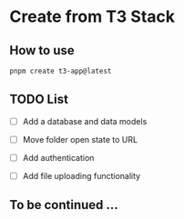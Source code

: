 # Create from T3 Stack

## How to use

```bash
pnpm create t3-app@latest
```

## TODO List

- [ ] Add a database and data models
- [ ] Move folder open state to URL
- [ ] Add authentication
- [ ] Add file uploading functionality


## To be continued ...
